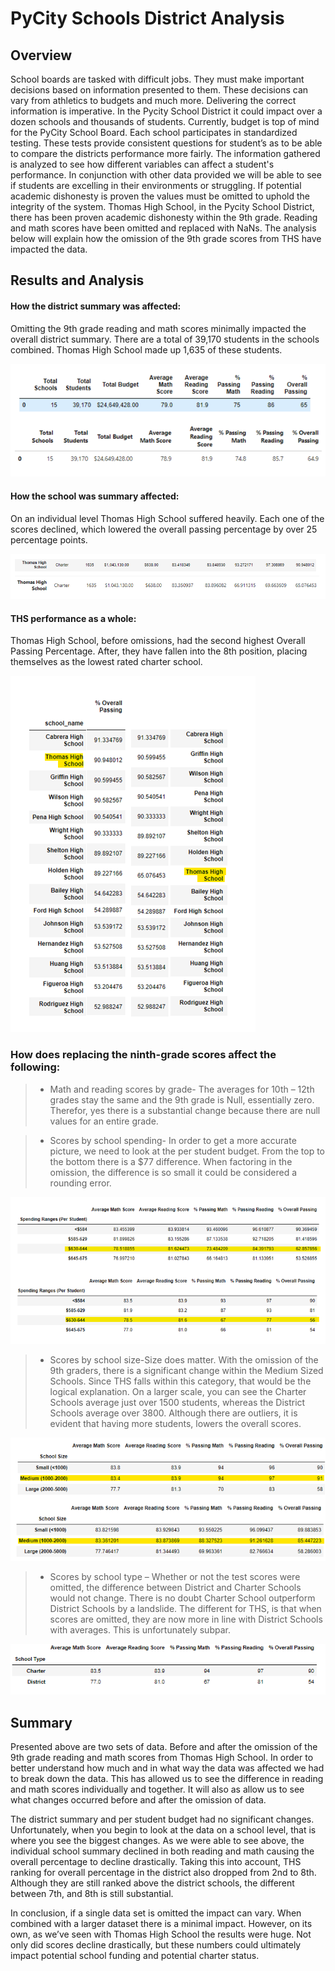 **<h1>PyCity Schools District Analysis</h1>**


<h2>Overview</h2>


<p>School boards are tasked with difficult jobs. They must make important decisions based on information presented to them. These decisions can vary from athletics to budgets and much more. Delivering the correct information is imperative. In the Pycity School District it could impact over a dozen schools and thousands of students. Currently, budget is top of mind for the PyCity School Board. Each school participates in standardized testing. These tests provide consistent questions for student’s as to be able to compare the districts performance more fairly. The information gathered is analyzed to see how different variables can affect a student's performance. In conjunction with other data provided we will be able to see if students are excelling in their environments or struggling. If potential academic dishonesty is proven the values must be omitted to uphold the integrity of the system. Thomas High School, in the Pycity School District, there has been proven academic dishonesty within the 9th grade. Reading and math scores have been omitted and replaced with NaNs. The analysis below will explain how the omission of the 9th grade scores from THS have impacted the data.
  
<h2>Results and Analysis</h2>
<h4>How the district summary was affected:</h4>
<p>Omitting the 9th grade reading and math scores minimally impacted the overall district summary.  There are a total of 39,170 students in the schools combined. Thomas High School made up 1,635 of these students. 

![DistrictSummary](https://github.com/SarahMason2015/School_District_Analysis/blob/d508311ed73176cd5f5e053d3c1107a55841cd45/Pics/DistrictSum.png)

<h4>How the school was summary affected:</h4>
<p>On an individual level Thomas High School suffered heavily. Each one of the scores declined, which lowered the overall passing percentage by over 25 percentage points. 

![SchoolSummary](https://github.com/SarahMason2015/School_District_Analysis/blob/d508311ed73176cd5f5e053d3c1107a55841cd45/Pics/SchoolSum.png)

<h4>THS performance as a whole:</h4>
<p>Thomas High School, before omissions, had the second highest Overall Passing Percentage. After, they have fallen into the 8th position, placing themselves as the lowest rated charter school.  

![Ranking](https://github.com/SarahMason2015/School_District_Analysis/blob/d508311ed73176cd5f5e053d3c1107a55841cd45/Pics/Ranking.png)

<h3>How does replacing the ninth-grade scores affect the following:</h3>

>- Math and reading scores by grade- The averages for 10th – 12th grades stay the same and the 9th grade is Null, essentially zero. Therefor, yes there is a substantial change because there are null values for an entire grade.
  
>- Scores by school spending- In order to get a more accurate picture, we need to look at the per student budget. From the top to the bottom there is a $77 difference. When factoring in the omission, the difference is so small it could be considered a rounding error.

![perkidcost](https://github.com/SarahMason2015/School_District_Analysis/blob/61260fd0b615b7c0de52b95106fdc2e6b8126025/Pics/PerkidCost.png)
  
>- Scores by school size-Size does matter. With the omission of the 9th graders, there is a significant change within the Medium Sized Schools. Since THS falls within this category, that would be the logical explanation.  On a larger scale, you can see the Charter Schools average just over 1500 students, whereas the District Schools average over 3800. Although there are outliers, it is evident that having more students, lowers the overall scores. 

![school size](https://github.com/SarahMason2015/School_District_Analysis/blob/61260fd0b615b7c0de52b95106fdc2e6b8126025/Pics/SchoolSize.png)
  
>- Scores by school type – Whether or not the test scores were omitted, the difference between District and Charter Schools would not change. There is no doubt Charter School outperform District Schools by a landslide. The different for THS, is that when scores are omitted, they are now more in line with District Schools with averages. This is unfortunately subpar. 

![school type](https://github.com/SarahMason2015/School_District_Analysis/blob/c93ea203ce249fbc2bed39cb50abf94b43c80a15/Pics/Type.png)

<h2>Summary</h2>
  
<p>Presented above are two sets of data. Before and after the omission of the 9th grade reading and math scores from Thomas High School. In order to better understand how much and in what way the data was affected we had to break down the data. This has allowed us to see the difference in reading and math scores individually and together. It will also as allow us to see what changes occurred before and after the omission of data. 
  
<p>The district summary and per student budget had no significant changes. Unfortunately, when you begin to look at the data on a school level, that is where you see the biggest changes. As we were able to see above, the individual school summary declined in both reading and math causing the overall percentage to decline drastically. Taking this into account, THS ranking for overall percentage in the district also dropped from 2nd to 8th. Although they are still ranked above the district schools, the different between 7th, and 8th is still substantial.
  
  <p> In conclusion, if a single data set is omitted the impact can vary. When combined with a larger dataset there is a minimal impact. However, on its own, as we’ve seen with Thomas High School the results were huge. Not only did scores decline drastically, but these numbers could ultimately impact potential school funding and potential charter status.  




